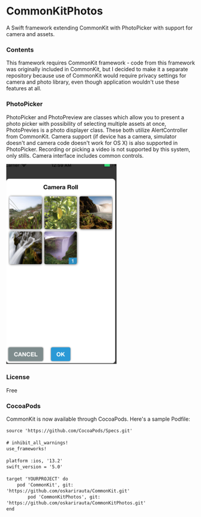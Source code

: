 # CommonKitPhotos
A Swift framework extending CommonKit with PhotoPicker with support for camera and assets.

### Contents
This framework requires CommonKit framework - code from this framework was originally included in CommonKit, but I decided to make it a separate repository because use of CommonKit would require privacy settings for camera and photo library, even though application wouldn't use these features at all.

### PhotoPicker
PhotoPicker and PhotoPreview are classes which allow you to present a photo picker with possibility of selecting multiple assets at once, PhotoPrevies is a photo displayer class. These both utilize AlertController from CommonKit. Camera support (if device has a camera, simulator doesn't and camera code doesn't work for OS X) is also supported in PhotoPicker. Recording or picking a video is not supported by this system, only stills. Camera interface includes common controls.

![PhotoPicker](https://raw.githubusercontent.com/oskarirauta/CommonKitPhotos/master/Screenshots/PhotoPicker.png)


### License
Free

### CocoaPods
CommonKit is now available through CocoaPods.
Here's a sample Podfile:
```
source 'https://github.com/CocoaPods/Specs.git'

# inhibit_all_warnings!
use_frameworks!

platform :ios, '13.2'
swift_version = '5.0'

target 'YOURPROJECT' do
	pod 'CommonKit', git: 'https://github.com/oskarirauta/CommonKit.git'
        pod 'CommonKitPhotos', git: 'https://github.com/oskarirauta/CommonKitPhotos.git'
end
```

